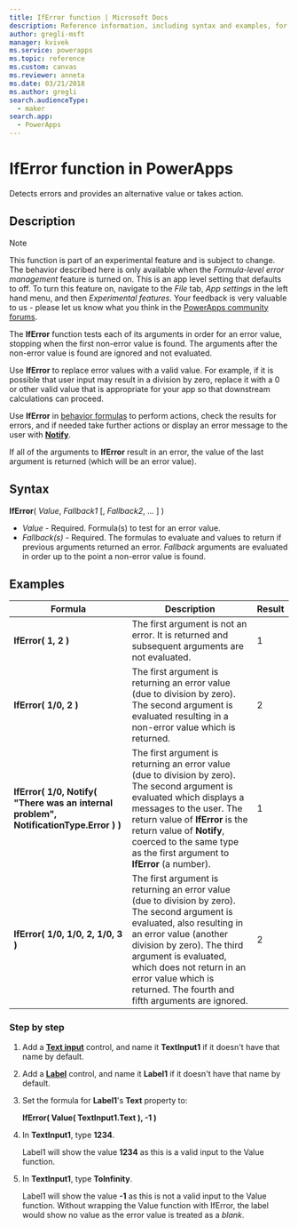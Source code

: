 ```yaml
---
title: IfError function | Microsoft Docs
description: Reference information, including syntax and examples, for the IfError function in PowerApps
author: gregli-msft
manager: kvivek
ms.service: powerapps
ms.topic: reference
ms.custom: canvas
ms.reviewer: anneta
ms.date: 03/21/2018
ms.author: gregli
search.audienceType: 
  - maker
search.app: 
  - PowerApps
---
```

# IfError function in PowerApps

Detects errors and provides an alternative value or takes action.

## Description

> [!NOTE]
> This function is part of an experimental feature and is subject to change.  The behavior described here is only available when the *Formula-level error management* feature is turned on.  This is an app level setting that defaults to off.  To turn this feature on, navigate to the *File* tab, *App settings* in the left hand menu, and then *Experimental features*.  Your feedback is very valuable to us - please let us know what you think in the [PowerApps community forums](https://powerusers.microsoft.com/t5/Expressions-and-Formulas/bd-p/How-To).

The **IfError** function tests each of its arguments in order for an error value, stopping when the first non-error value is found.  The arguments after the non-error value is found are ignored and not evaluated.

Use **IfError** to replace error values with a valid value.  For example, if it is possible that user input may result in a division by zero, replace it with a 0 or other valid value that is appropriate for your app so that downstream calculations can proceed.

Use **IfError** in [behavior formulas](../working-with-formulas-in-depth.md) to perform actions, check the results for errors, and if needed take further actions or display an error message to the user with [**Notify**](function-showerror.md).

If all of the arguments to **IfError** result in an error, the value of the last argument is returned (which will be an error value). 

## Syntax
**IfError**( *Value*, *Fallback1* [, *Fallback2*, ... ] )

* *Value* - Required. Formula(s) to test for an error value. 
* *Fallback(s)* - Required. The formulas to evaluate and values to return if previous arguments returned an error.  *Fallback* arguments are evaluated in order up to the point a non-error value is found.

## Examples

| Formula | Description | Result |
| --- | --- | --- |
| **IfError( 1, 2 )** |The first argument is not an error.  It is returned and subsequent arguments are not evaluated.   | 1 |
| **IfError( 1/0, 2 )** | The first argument is returning an error value (due to division by zero).  The second argument is evaluated resulting in a non-error value which is returned. | 2 | 
| **IfError( 1/0, Notify( "There was an internal problem", NotificationType.Error ) )** | The first argument is returning an error value (due to division by zero).  The second argument is evaluated which displays a messages to the user.  The return value of **IfError** is the return value of **Notify**, coerced to the same type as the first argument to **IfError** (a number). | 1 |
| **IfError( 1/0, 1/0, 2, 1/0, 3 )** | The first argument is returning an error value (due to division by zero).  The second argument is evaluated, also resulting in an error value (another division by zero).  The third argument is evaluated, which does not return in an error value which is returned.  The fourth and fifth arguments are ignored.  | 2 |

### Step by step

1. Add a **[Text input](../controls/control-text-input.md)** control, and name it **TextInput1** if it doesn't have that name by default.

2. Add a **[Label](../controls/control-text-box.md)** control, and name it **Label1** if it doesn't have that name by default.

3. Set the formula for **Label1**'s **Text** property to:

	**IfError( Value( TextInput1.Text ), -1 )**

4. In **TextInput1**, type **1234**.  

	Label1 will show the value **1234** as this is a valid input to the Value function.

5. In **TextInput1**, type **ToInfinity**.

	Label1 will show the value **-1** as this is not a valid input to the Value function.  Without wrapping the Value function with IfError, the label would show no value as the error value is treated as a *blank*. 

